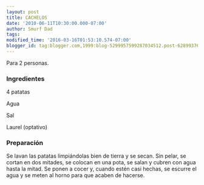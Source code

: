 ```yaml
---
layout: post
title: CACHELOS
date: '2010-06-11T10:30:00.000-07:00'
author: Smurf Dad
tags: 
modified_time: '2016-03-16T01:53:10.574-07:00'
blogger_id: tag:blogger.com,1999:blog-5299957599287034512.post-6289937691242536008
---
```


Para 2 personas.

<h3>Ingredientes</h3>

4 patatas

Agua

Sal

Laurel (optativo)

<h3>Preparación</h3>

Se lavan las patatas limpiándolas bien de tierra y se secan. Sin pelar, se cortan en dos mitades, se colocan en una pota, se salan y cubren con agua hasta la mitad. Se ponen a cocer y, cuando estén casi hechas, se escurre el agua y se meten al horno para que acaben de hacerse.

